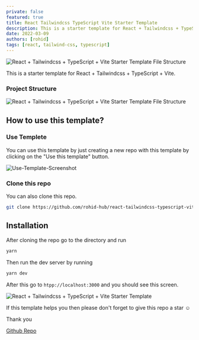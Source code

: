 ```yaml
---
private: false
featured: true
title: React Tailwindcss TypeScript Vite Starter Template
description: This is a starter template for React + Tailwindcss + TypeScript + Vite.
date: 2022-03-09
authors: [rohid]
tags: [react, tailwind-css, typescript]
---
```


![React + Tailwindcss + TypeScript + Vite Starter Template File Structure](https://github.com/rohid-hub/react-tailwindcss-typescript-vite-template/raw/main/public/react-tailwindcss-typescript-vite-template.png)

This is a starter template for React + Tailwindcss + TypeScript + Vite.

### Project Structure

![React + Tailwindcss + TypeScript + Vite Starter Template File Structure](https://github.com/rohid-hub/react-tailwindcss-typescript-vite-template/raw/main/public/Files.png)

## How to use this template?

### Use Templete

You can use this template by just creating a new repo with this template by clicking on the "Use this template" button.

![Use-Template-Screenshot](https://github.com/rohid-hub/react-tailwindcss-typescript-vite-template/raw/main/public/Use-Template-Screenshot.png)

### Clone this repo

You can also clone this repo.

```bash
git clone https://github.com/rohid-hub/react-tailwindcss-typescript-vite-template.git
```

## Installation

After cloning the repo go to the directory and run

```bash
yarn
```

Then run the dev server by running

```bash
yarn dev
```

After this go to `htpp://localhost:3000` and you should see this screen.

![React + Tailwindcss + TypeScript + Vite Starter Template](https://github.com/rohid-hub/react-tailwindcss-typescript-vite-template/raw/main/public/react-tailwindcss-typescript-vite-template.png)

If this template helps you then please don't forget to give this repo a star ☺️

Thank you

[Github Repo](https://github.com/rohid-hub/react-tailwindcss-typescript-vite-template)
